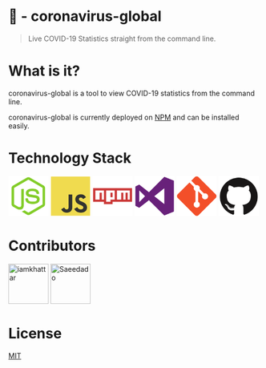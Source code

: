 # 🦠 - coronavirus-global

> Live COVID-19 Statistics straight from the command line.

# What is it?

coronavirus-global is a tool to view COVID-19 statistics from the command line.

coronavirus-global is currently deployed on [NPM](https://www.npmjs.com/) and can be installed easily.

# Technology Stack

<img src="./_media/nodejs.png" width="80" height="80" title="Node.js"> <img src="./_media/javascript.png" width="80" height="80" title="JavaScript"> <img src="./_media/npm.png" width="80" height="80" title="NPM"> <img src="./_media/vscode.png" width="80" height="80" title="Visual Studio Code"> <img src="./_media/git.png" width="80" height="80" title="Git"> <img src="./_media/github.png" width="80" height="80" title="Github">

# Contributors

<a href="https://github.com/iamkhattar"><img src="https://avatars3.githubusercontent.com/u/56852615?s=400&u=656d6befdb16f2be60c9c1f80456509a9dde69c4&v=4" title="iamkhattar" width="80" height="80"></a> <a href="https://github.com/Saeedado"><img src="https://avatars2.githubusercontent.com/u/63965340?s=460&v=4" title="Saeedado" width="80" height="80"></a>

# License

[MIT](https://opensource.org/licenses/MIT)
